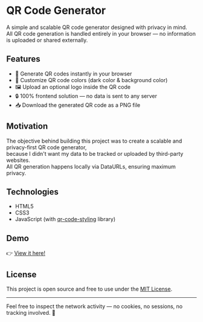# QR Code Generator

A simple and scalable QR code generator designed with privacy in mind.  
All QR code generation is handled entirely in your browser — no information is uploaded or shared externally.

## Features

- 🎯 Generate QR codes instantly in your browser
- 🎨 Customize QR code colors (dark color & background color)
- 🖼️ Upload an optional logo inside the QR code
- 🔒 100% frontend solution — no data is sent to any server
- 📥 Download the generated QR code as a PNG file

## Motivation

The objective behind building this project was to create a scalable and privacy-first QR code generator,  
because I didn't want my data to be tracked or uploaded by third-party websites.  
All QR generation happens locally via DataURLs, ensuring maximum privacy.

## Technologies

- HTML5
- CSS3
- JavaScript (with [qr-code-styling](https://github.com/kozakdenys/qr-code-styling) library)

## Demo

👉 [View it here!](https://maokuanghsin.github.io/qr-code-generator/)

## License

This project is open source and free to use under the [MIT License](LICENSE).

---

Feel free to inspect the network activity — no cookies, no sessions, no tracking involved. 🚀
